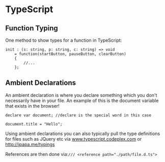 # TypeScript

## Function Typing

One method to show types for a function in TypeScript:

``` !ts
init : (s: string, p: string, c: string) => void
    = function(startButton, pauseButton, clearButton)
    {
        //...
    };
```

## Ambient Declarations

An ambient declaration is where you declare something which you don't necessarily have in your file. An example of this is the document variable that exists in the browser!

``` !ts
declare var document; //declare is the special word in this case

document.title = "Hello";
```

Using ambient declarations you can also typically pull the type definitions for files such as JQuery etc via www.typescript.codeplex.com or http://jpapa.me/typings

References are then done via:```/// <reference path="./path/file.d.ts">```